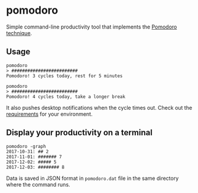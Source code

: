 # pomodoro

Simple command-line productivity tool that implements the [Pomodoro technique](https://en.wikipedia.org/wiki/Pomodoro_Technique).

## Usage

```
pomodoro
> #########################
Pomodoro! 3 cycles today, rest for 5 minutes
```

```
pomodoro
> #########################
Pomodoro! 4 cycles today, take a longer break
```

It also pushes desktop notifications when the cycle times out. Check out the [requirements](https://github.com/0xAX/notificator) for your environment.

## Display your productivity on a terminal

```
pomodoro -graph
2017-10-31: ## 2
2017-11-01: ####### 7
2017-12-02: ##### 5
2017-12-03: ######## 8
```

Data is saved in JSON format in `pomodoro.dat` file in the same directory where the command runs.
